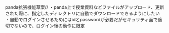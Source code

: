 panda拡張機能草案//
・panda上で授業資料などファイルがアップロード、更新された際に、指定したディレクトリに自動でダウンロードできるようにしたい
・自動でログインさせるためにはidとpasswordが必要だがセキュリティ面で適切でないので、ログイン後の動作に限定
